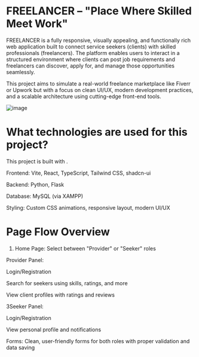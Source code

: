 # FREELANCER – "Place Where Skilled Meet Work"
FREELANCER is a fully responsive, visually appealing, and functionally rich web application built to connect service seekers (clients) with skilled professionals (freelancers). The platform enables users to interact in a structured environment where clients can post job requirements and freelancers can discover, apply for, and manage those opportunities seamlessly.

This project aims to simulate a real-world freelance marketplace like Fiverr or Upwork but with a focus on clean UI/UX, modern development practices, and a scalable architecture using cutting-edge front-end tools.

![image](https://github.com/user-attachments/assets/c8241428-675a-4be4-a834-c8a68f1b0fa2)
# What technologies are used for this project?
This project is built with .

Frontend: Vite, React, TypeScript, Tailwind CSS, shadcn-ui

Backend: Python, Flask

Database: MySQL (via XAMPP)

Styling: Custom CSS animations, responsive layout, modern UI/UX
# Page Flow Overview
1. Home Page: Select between "Provider" or "Seeker" roles

Provider Panel:

Login/Registration

Search for seekers using skills, ratings, and more

View client profiles with ratings and reviews

3Seeker Panel:

Login/Registration

View personal profile and notifications

Forms: Clean, user-friendly forms for both roles with proper validation and data saving
